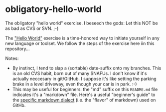 # obligatory-hello-world
The obligatory "hello world"  exercise.  I beseech the gods:  Let this NOT be as bad as CVS or SVN.   ;-)

The ["Hello World"](https://guides.github.com/activities/hello-world/) exercise is a time-honored way to initiate yourself in any new language or toolset.  We follow the steps of the exercise here iin this repository...

Notes: 

- By instinct, I tend to slap a (sortable) date-suffix onto my branches.  This is an old CVS habit, born out of many SNAFUs.  I don't know if it's actually neccesary in git/GitHub.  I suppose it's like setting the parking brake in a level driveway, even though your car is in park.  :-) 
- This may be useful for beginners: the "md" suffix on this `README.md` file indicates it's a "markdown" file. Here's a useful "beginner's guide" to the [specific markdown dialect](https://help.github.com/en/articles/basic-writing-and-formatting-syntax) (i.e. the "flavor" of markdown) used on GitHb.
